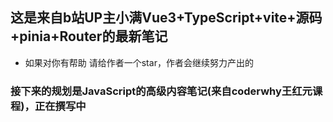 ## 这是来自b站UP主小满Vue3+TypeScript+vite+源码+pinia+Router的最新笔记
- 如果对你有帮助 请给作者一个star，作者会继续努力产出的

### 接下来的规划是JavaScript的高级内容笔记(来自coderwhy王红元课程)，正在撰写中
